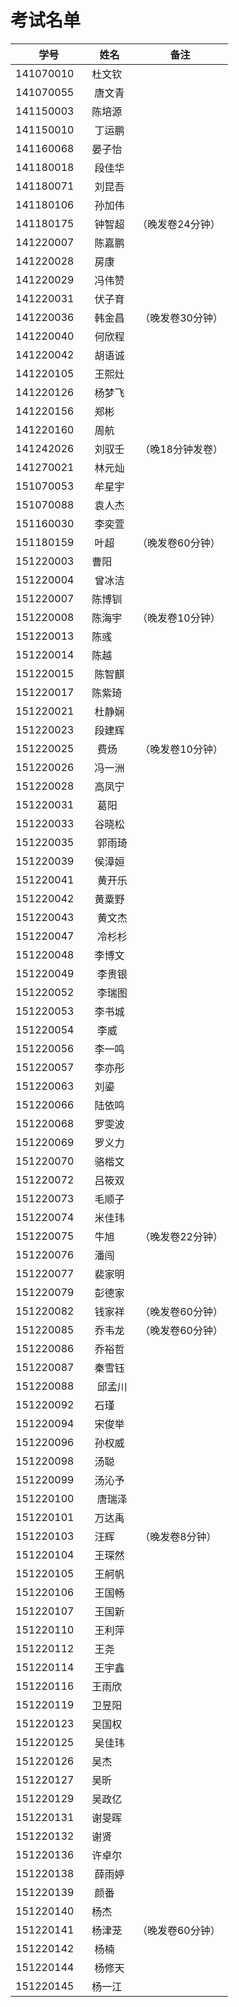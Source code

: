 # 考试名单

|学号|姓名|备注|
|-|-|-|
|141070010|杜文钦| |
|141070055| 唐文青|
|141150003 |陈培源
|141150010| 丁运鹏
|141160068 |晏子怡
|141180018 | 段佳华
|141180071| 刘昆吾
|141180106| 孙加伟
|141180175| 钟智超|（晚发卷24分钟）
|141220007| 陈嘉鹏
141220028 | 房康
141220029 | 冯伟赞
141220031 | 伏子育
141220036 | 韩金昌| （晚发卷30分钟）
141220040 | 何欣程
141220042 | 胡语诚
141220105 | 王熙灶
141220126 | 杨梦飞
141220156| 郑彬
141220160| 周航
141242026| 刘驭壬| （晚18分钟发卷）
141270021| 林元灿
151070053| 牟星宇
151070088| 袁人杰
151160030| 李奕萱
151180159| 叶超|（晚发卷60分钟）
151220003 |曹阳
151220004| 曾冰洁
151220007 |陈博钏
151220008 |陈海宇|（晚发卷10分钟）
151220013| 陈彧
151220014 |陈越
151220015| 陈智麒
151220017 |陈紫琦
151220021| 杜静娴
151220023 | 段建辉
151220025|  费炀| （晚发卷10分钟）
151220026 | 冯一洲
151220028 | 高凤宁
151220031|  葛阳
151220033 | 谷晓松
151220035|  郭雨琦
151220039| 侯漳姮
151220041|  黄开乐
151220042 | 黄粟野
151220043|  黄文杰
151220047|  冷杉杉
151220048 | 李博文
151220049|  李贵银
151220052|  李瑞图
151220053 | 李书城
151220054|  李威
151220056 | 李一鸣
151220057 | 李亦彤
151220063 | 刘鎏
151220066 | 陆依鸣
151220068 | 罗雯波
151220069 | 罗义力
151220070 | 骆楷文
151220072 | 吕筱双
151220073 | 毛顺子
151220074 | 米佳玮
151220075 | 牛旭| （晚发卷22分钟）
151220076 | 潘闯
151220077 | 裴家明
151220079  | 彭德家
151220082  | 钱家祥| （晚发卷60分钟）
151220085  | 乔韦龙| （晚发卷60分钟）
151220086 | 乔裕哲
151220087 | 秦雪钰
151220088 |  邱孟川
151220092 | 石瑾
151220094 | 宋俊举
151220096 | 孙权威
151220098 | 汤聪
151220099 | 汤沁予
151220100|  唐瑞泽
151220101 | 万达禹
151220103 | 汪辉| （晚发卷8分钟）
151220104 | 王琛然
151220105 | 王舸帆
151220106 | 王国畅
151220107 | 王国新
151220110 | 王利萍
151220112 | 王尧
151220114| 王宇鑫
151220116 |王雨欣
151220119 |卫昱阳
151220123 |吴国权
151220125 | 吴佳玮
151220126  |吴杰
151220127  |吴昕
151220129  |吴政亿
151220131  |谢旻晖
151220132  |谢贤
151220136   |许卓尔
151220138  | 薛雨婷
151220139 | 颜番
151220140  |杨杰
151220141  |杨津茏 |（晚发卷60分钟）
151220142 | 杨楠
151220144 | 杨修天
151220145  |杨一江